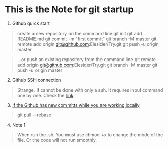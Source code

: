 # This is the Note for git startup

1. Github quick start
> create a new repository on the command line
git init
git add README.md
git commit -m "first commit"
git branch -M master
git remote add origin git@github.com:Elesider/Try.git
git push -u origin master

> …or push an existing repository from the command line
git remote add origin git@github.com:Elesider/Try.git
git branch -M master
git push -u origin master


2. Github SSH connection
> Strange. It cannot be done with only a ssh. It requires input command one by one.
> Check the [link](https://docs.github.com/en/authentication/connecting-to-github-with-ssh)


3. [If the Github has new committs while you are working locally](https://stackoverflow.com/questions/24114676/git-error-failed-to-push-some-refs-to-remote)
> git pull --rebase

4. Note 1
> When run the .sh. You must use chmod +x to change the mode of the file. Or the code will not run smoothly.
